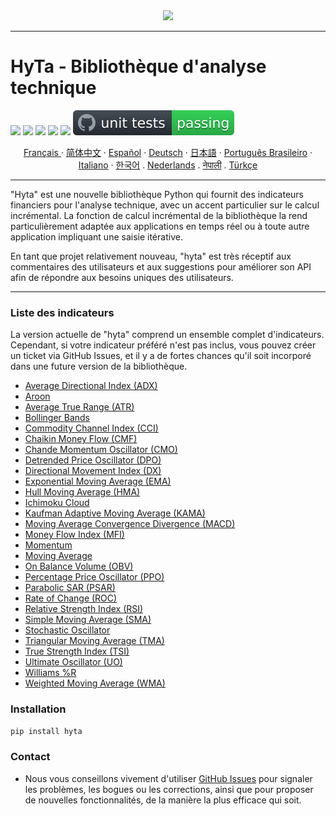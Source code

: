 <div align="center">
  <img src=https://avatars.githubusercontent.com/u/113800422?s=200&v=4"><br>
</div>

-----------------
# HyTa - Bibliothèque d'analyse technique

![](https://img.shields.io/badge/python-3.8-blue.svg) ![](https://img.shields.io/badge/python-3.9-blue.svg) ![](https://img.shields.io/badge/python-3.10-blue.svg) ![](https://img.shields.io/badge/python-3.11-blue.svg) ![](https://img.shields.io/badge/pypy-3-blue.svg) ![unit tests](https://github.com/Hypance/HypanceDataAnalysis/blob/read.me/readme_docs/unittest.svg) 



<p align="center">
    <a href="/readme_docs/readme_fr.md">Français </a>
    ·
    <a href="/readme_docs/readme_cn.md">简体中文</a>
    ·
    <a href="/readme_docs/readme_es.md">Español</a>
    ·
    <a href="/readme_docs/readme_de.md">Deutsch</a>
    ·
    <a href="/readme_docs/readme_ja.md">日本語</a>
    ·
    <a href="/readme_docs/readme_pt-BR.md">Português Brasileiro</a>
    ·
    <a href="/readme_docs/readme_it.md">Italiano</a>
    ·
    <a href="/readme_docs/readme_kr.md">한국어</a>
    .
    <a href="/readme_docs/readme_nl.md">Nederlands</a>
    .
    <a href="/readme_docs/readme_np.md">नेपाली</a>
    .
    <a href="/readme_docs/readme_tr.md">Türkçe</a>
  </p>

-----------------

"Hyta" est une nouvelle bibliothèque Python qui fournit des indicateurs financiers pour l'analyse technique, avec un accent particulier sur le calcul incrémental. La fonction de calcul incrémental de la bibliothèque la rend particulièrement adaptée aux applications en temps réel ou à toute autre application impliquant une saisie itérative.

En tant que projet relativement nouveau, "hyta" est très réceptif aux commentaires des utilisateurs et aux suggestions pour améliorer son API afin de répondre aux besoins uniques des utilisateurs.

---

### Liste des indicateurs

La version actuelle de "hyta" comprend un ensemble complet d'indicateurs. Cependant, si votre indicateur préféré n'est pas inclus, vous pouvez créer un ticket via GitHub Issues, et il y a de fortes chances qu'il soit incorporé dans une future version de la bibliothèque.

- [Average Directional Index (ADX)](https://github.com/Hypance/HypanceDataAnalysis/blob/DEV004/hyta/adx.py)
- [Aroon](https://github.com/Hypance/HypanceDataAnalysis/blob/DEV004/hyta/aroon.py)
- [Average True Range (ATR)](https://github.com/Hypance/HypanceDataAnalysis/blob/DEV004/hyta/atr.py)
- [Bollinger Bands](https://github.com/Hypance/HypanceDataAnalysis/blob/DEV004/hyta/bollinger.py)
- [Commodity Channel Index (CCI)](https://github.com/Hypance/HypanceDataAnalysis/blob/DEV004/hyta/cci.py)
- [Chaikin Money Flow (CMF)](https://github.com/Hypance/HypanceDataAnalysis/blob/DEV004/hyta/cmf.py)
- [Chande Momentum Oscillator (CMO)](https://github.com/Hypance/HypanceDataAnalysis/blob/DEV004/hyta/cmo.py)
- [Detrended Price Oscillator (DPO)](https://github.com/Hypance/HypanceDataAnalysis/blob/DEV004/hyta/dpo.py)
- [Directional Movement Index (DX)](https://github.com/Hypance/HypanceDataAnalysis/blob/DEV004/hyta/dx.py)
- [Exponential Moving Average (EMA)](https://github.com/Hypance/HypanceDataAnalysis/blob/DEV004/hyta/ema.py)
- [Hull Moving Average (HMA)](https://github.com/Hypance/HypanceDataAnalysis/blob/DEV004/hyta/hma.py)
- [Ichimoku Cloud](https://github.com/Hypance/HypanceDataAnalysis/blob/DEV004/hyta/ichimoku_cloud.py)
- [Kaufman Adaptive Moving Average (KAMA)](https://github.com/Hypance/HypanceDataAnalysis/blob/DEV004/hyta/kama.py)
- [Moving Average Convergence Divergence (MACD)](https://github.com/Hypance/HypanceDataAnalysis/blob/DEV004/hyta/macd.py)
- [Money Flow Index (MFI)](https://github.com/Hypance/HypanceDataAnalysis/blob/DEV004/hyta/mfi.py)
- [Momentum](https://github.com/Hypance/HypanceDataAnalysis/blob/DEV004/hyta/momentum.py)
- [Moving Average](https://github.com/Hypance/HypanceDataAnalysis/blob/DEV004/hyta/movingaverage.py)
- [On Balance Volume (OBV)](https://github.com/Hypance/HypanceDataAnalysis/blob/DEV004/hyta/on_balance_volume.py)
- [Percentage Price Oscillator (PPO)](https://github.com/Hypance/HypanceDataAnalysis/blob/DEV004/hyta/ppo.py)
- [Parabolic SAR (PSAR)](https://github.com/Hypance/HypanceDataAnalysis/blob/DEV004/hyta/psar.py)
- [Rate of Change (ROC)](https://github.com/Hypance/HypanceDataAnalysis/blob/DEV004/hyta/roc.py)
- [Relative Strength Index (RSI)](https://github.com/Hypance/HypanceDataAnalysis/blob/DEV004/hyta/rsi.py)
- [Simple Moving Average (SMA)](https://github.com/Hypance/HypanceDataAnalysis/blob/DEV004/hyta/SMA.py)
- [Stochastic Oscillator](https://github.com/Hypance/HypanceDataAnalysis/blob/DEV004/hyta/Stochastic_Oscillator.py)
- [Triangular Moving Average (TMA)](https://github.com/Hypance/HypanceDataAnalysis/blob/DEV004/hyta/tma.py)
- [True Strength Index (TSI)](https://github.com/Hypance/HypanceDataAnalysis/blob/DEV004/hyta/tsi.py)
- [Ultimate Oscillator (UO)](https://github.com/Hypance/HypanceDataAnalysis/blob/DEV004/hyta/uo.py)
- [Williams %R](https://github.com/Hypance/HypanceDataAnalysis/blob/DEV004/hyta/williams_r.py)
- [Weighted Moving Average (WMA)](https://github.com/Hypance/HypanceDataAnalysis/blob/DEV004/hyta/wma.py)



### Installation
```bash
pip install hyta
```

### Contact

- Nous vous conseillons vivement d'utiliser [GitHub Issues](https://github.com/Hypance/HypanceDataAnalysis/issues) pour signaler les problèmes, les bogues ou les corrections, ainsi que pour proposer de nouvelles fonctionnalités, de la manière la plus efficace qui soit.